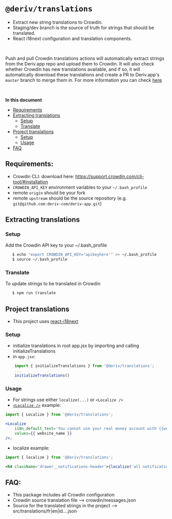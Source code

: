 # `@deriv/translations`

- Extract new string translations to Crowdin.
- Staging/dev branch is the source of truth for strings that should be translated.
- React i18next configuration and translation components.

<br />

Push and pull Crowdin translations actions will automatically extract strings from the Deriv.app repo and upload them to Crowdin. It will also check whether Crowdin has new translations available, and if so, it will automatically download these translations and create a PR to Deriv.app's `master` branch to merge them in. For more information you can check [here](https://github.com/deriv-com/deriv-app/blob/master/.github/workflows/push_and_pull_crowdin_translations.yml)

<br />

**In this document**

- [Requirements](#requirements)
- [Extracting translations](#extracting-translations)
    - [Setup](#setup)
    - [Translate](#translate)
- [Project translations](#project-translations)
    - [Setup](#setup)
    - [Usage](#usage)
- [FAQ](#faq)

## Requirements:

- Crowdin CLI: download here: https://support.crowdin.com/cli-tool/#installation
- `CROWDIN_API_KEY` environment variables to your `~/.bash_profile`
- remote `origin` should be your fork
- remote `upstream` should be the source repository (e.g. `git@github.com:deriv-com/deriv-app.git`)

## Extracting translations

### Setup

Add the Crowdin API key to your ~/.bash_profile

```sh
   $ echo "export CROWDIN_API_KEY='apikeyhere'" >> ~/.bash_profile
   $ source ~/.bash_profile
```

### Translate

To update strings to be translated in Crowdin

```sh
   $ npm run translate
```

## Project translations

- This project uses [react-i18next](https://react.i18next.com)

### Setup

- initialize translations in root app.jsx by importing and calling initializeTranslations
- in `app.jsx`:

```jsx
    import { initializeTranslations } from '@deriv/translations';
    ...
    initializeTranslations()
```

### Usage

- For strings use either `localize(...)` or `<Localize />`
- [`<Localize />`](https://react.i18next.com/latest/trans-component) example:

```jsx
import { Localize } from '@deriv/translations';

<Localize
    i18n_default_text='You cannot use your real money account with {{website_name}} at this time.'
    values={{ website_name }}
/>;
```

- localize example:

```jsx
import { localize } from '@deriv/translations';

<h4 className='drawer__notifications-header'>{localize('all notifications')}</h4>;
```

>

## FAQ:

- This package includes all Crowdin configuration
- Crowdin source translation file --> crowdin/messages.json
- Source for the translated strings in the project --> src/translations/fr|en|id....json

